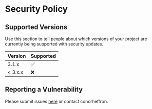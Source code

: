 # Security Policy

## Supported Versions

Use this section to tell people about which versions of your project are
currently being supported with security updates.

| Version | Supported          |
| ------- | ------------------ |
| 3.1.x   | :white_check_mark: |
| < 3.x.x   | :x:                |

## Reporting a Vulnerability

Please submit issues [here](https://github.com/conorheffron/cron-job-sample/issues) or contact conorheffron.

